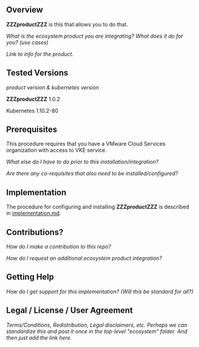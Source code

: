 ## Overview
**ZZZproductZZZ** is this that allows you to do that.

*What is the ecosystem product you are integrating? What does it do for you? (use cases)*

*Link to info for the product.*

## Tested Versions
*product version & kubernetes version*

**ZZZproductZZZ** 1.0.2

Kubernetes 1.10.2-80


## Prerequisites
This procedure requires that you have a VMware Cloud Services organization with access to VKE service. 

*What else do I have to do prior to this installation/integration?*

*Are there any co-requisites that also need to be installed/configured?*

## Implementation
The procedure for configuring and installing **ZZZproductZZZ** is described in [implementation.md](./implementation.md).

## Contributions?
*How do I make a contribution to this repo?*

*How do I request an additional ecosystem product integration?*

## Getting Help
*How do I get support for this implementation? (Will this be standard for all?)*

## Legal / License / User Agreement
*Terms/Conditions, Redistribution, Legal disclaimers, etc. Perhaps we can standardize this and post it once in the top-level "ecosystem" folder. And then just add the link here.*